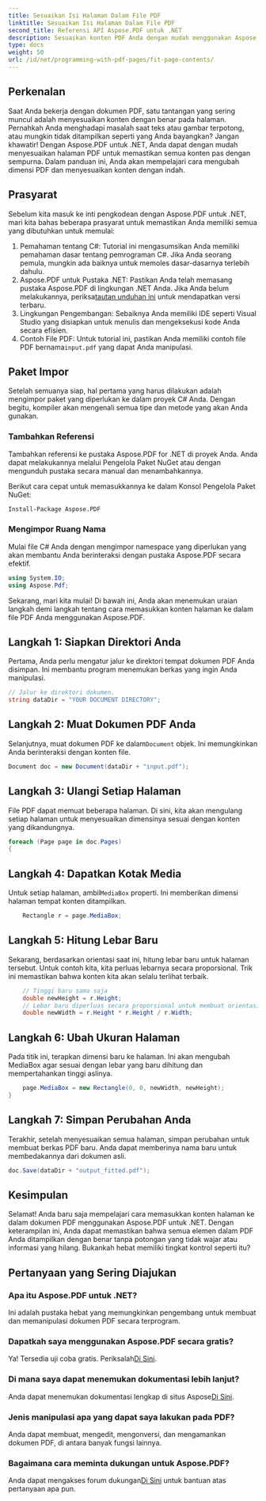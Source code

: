 ```yaml
---
title: Sesuaikan Isi Halaman Dalam File PDF
linktitle: Sesuaikan Isi Halaman Dalam File PDF
second_title: Referensi API Aspose.PDF untuk .NET
description: Sesuaikan konten PDF Anda dengan mudah menggunakan Aspose.PDF untuk .NET. Panduan ini menyediakan pendekatan terperinci, langkah demi langkah untuk mencapai tata letak halaman yang optimal.
type: docs
weight: 50
url: /id/net/programming-with-pdf-pages/fit-page-contents/
---
```

## Perkenalan

Saat Anda bekerja dengan dokumen PDF, satu tantangan yang sering muncul adalah menyesuaikan konten dengan benar pada halaman. Pernahkah Anda menghadapi masalah saat teks atau gambar terpotong, atau mungkin tidak ditampilkan seperti yang Anda bayangkan? Jangan khawatir! Dengan Aspose.PDF untuk .NET, Anda dapat dengan mudah menyesuaikan halaman PDF untuk memastikan semua konten pas dengan sempurna. Dalam panduan ini, Anda akan mempelajari cara mengubah dimensi PDF dan menyesuaikan konten dengan indah.

## Prasyarat

Sebelum kita masuk ke inti pengkodean dengan Aspose.PDF untuk .NET, mari kita bahas beberapa prasyarat untuk memastikan Anda memiliki semua yang dibutuhkan untuk memulai:

1. Pemahaman tentang C#: Tutorial ini mengasumsikan Anda memiliki pemahaman dasar tentang pemrograman C#. Jika Anda seorang pemula, mungkin ada baiknya untuk memoles dasar-dasarnya terlebih dahulu.
2.  Aspose.PDF untuk Pustaka .NET: Pastikan Anda telah memasang pustaka Aspose.PDF di lingkungan .NET Anda. Jika Anda belum melakukannya, periksa[tautan unduhan ini](https://releases.aspose.com/pdf/net/) untuk mendapatkan versi terbaru.
3. Lingkungan Pengembangan: Sebaiknya Anda memiliki IDE seperti Visual Studio yang disiapkan untuk menulis dan mengeksekusi kode Anda secara efisien.
4.  Contoh File PDF: Untuk tutorial ini, pastikan Anda memiliki contoh file PDF bernama`input.pdf` yang dapat Anda manipulasi.

## Paket Impor

Setelah semuanya siap, hal pertama yang harus dilakukan adalah mengimpor paket yang diperlukan ke dalam proyek C# Anda. Dengan begitu, kompiler akan mengenali semua tipe dan metode yang akan Anda gunakan.

### Tambahkan Referensi

Tambahkan referensi ke pustaka Aspose.PDF for .NET di proyek Anda. Anda dapat melakukannya melalui Pengelola Paket NuGet atau dengan mengunduh pustaka secara manual dan menambahkannya.

Berikut cara cepat untuk memasukkannya ke dalam Konsol Pengelola Paket NuGet:

```bash
Install-Package Aspose.PDF
```

### Mengimpor Ruang Nama

Mulai file C# Anda dengan mengimpor namespace yang diperlukan yang akan membantu Anda berinteraksi dengan pustaka Aspose.PDF secara efektif.

```csharp
using System.IO;
using Aspose.Pdf;
```

Sekarang, mari kita mulai! Di bawah ini, Anda akan menemukan uraian langkah demi langkah tentang cara memasukkan konten halaman ke dalam file PDF Anda menggunakan Aspose.PDF.

## Langkah 1: Siapkan Direktori Anda

Pertama, Anda perlu mengatur jalur ke direktori tempat dokumen PDF Anda disimpan. Ini membantu program menemukan berkas yang ingin Anda manipulasi.

```csharp
// Jalur ke direktori dokumen.
string dataDir = "YOUR DOCUMENT DIRECTORY";
```

## Langkah 2: Muat Dokumen PDF Anda

 Selanjutnya, muat dokumen PDF ke dalam`Document` objek. Ini memungkinkan Anda berinteraksi dengan konten file.

```csharp
Document doc = new Document(dataDir + "input.pdf");
```

## Langkah 3: Ulangi Setiap Halaman

File PDF dapat memuat beberapa halaman. Di sini, kita akan mengulang setiap halaman untuk menyesuaikan dimensinya sesuai dengan konten yang dikandungnya.

```csharp
foreach (Page page in doc.Pages)
{
```

## Langkah 4: Dapatkan Kotak Media

 Untuk setiap halaman, ambil`MediaBox` properti. Ini memberikan dimensi halaman tempat konten ditampilkan.

```csharp
    Rectangle r = page.MediaBox;
```

## Langkah 5: Hitung Lebar Baru

Sekarang, berdasarkan orientasi saat ini, hitung lebar baru untuk halaman tersebut. Untuk contoh kita, kita perluas lebarnya secara proporsional. Trik ini memastikan bahwa konten kita akan selalu terlihat terbaik.

```csharp
    // Tinggi baru sama saja
    double newHeight = r.Height;
    // Lebar baru diperluas secara proporsional untuk membuat orientasi lanskap
    double newWidth = r.Height * r.Height / r.Width;
```

## Langkah 6: Ubah Ukuran Halaman

Pada titik ini, terapkan dimensi baru ke halaman. Ini akan mengubah MediaBox agar sesuai dengan lebar yang baru dihitung dan mempertahankan tinggi aslinya.

```csharp
    page.MediaBox = new Rectangle(0, 0, newWidth, newHeight);
}
```

## Langkah 7: Simpan Perubahan Anda

Terakhir, setelah menyesuaikan semua halaman, simpan perubahan untuk membuat berkas PDF baru. Anda dapat memberinya nama baru untuk membedakannya dari dokumen asli.

```csharp
doc.Save(dataDir + "output_fitted.pdf");
```

## Kesimpulan

Selamat! Anda baru saja mempelajari cara memasukkan konten halaman ke dalam dokumen PDF menggunakan Aspose.PDF untuk .NET. Dengan keterampilan ini, Anda dapat memastikan bahwa semua elemen dalam PDF Anda ditampilkan dengan benar tanpa potongan yang tidak wajar atau informasi yang hilang. Bukankah hebat memiliki tingkat kontrol seperti itu?

## Pertanyaan yang Sering Diajukan

### Apa itu Aspose.PDF untuk .NET?
Ini adalah pustaka hebat yang memungkinkan pengembang untuk membuat dan memanipulasi dokumen PDF secara terprogram.

### Dapatkah saya menggunakan Aspose.PDF secara gratis?
 Ya! Tersedia uji coba gratis. Periksalah[Di Sini](https://releases.aspose.com/).

### Di mana saya dapat menemukan dokumentasi lebih lanjut?
 Anda dapat menemukan dokumentasi lengkap di situs Aspose[Di Sini](https://reference.aspose.com/pdf/net/).

### Jenis manipulasi apa yang dapat saya lakukan pada PDF?
Anda dapat membuat, mengedit, mengonversi, dan mengamankan dokumen PDF, di antara banyak fungsi lainnya.

### Bagaimana cara meminta dukungan untuk Aspose.PDF?
 Anda dapat mengakses forum dukungan[Di Sini](https://forum.aspose.com/c/pdf/10) untuk bantuan atas pertanyaan apa pun.